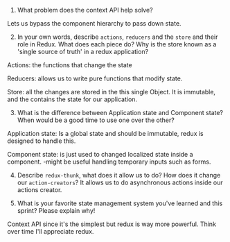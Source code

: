1. What problem does the context API help solve?

Lets us bypass the component hierarchy to pass down state.

2. In your own words, describe `actions`, `reducers` and the `store` and their role in Redux.
What does each piece do? Why is the store known as a 'single source of truth' in a redux application?

Actions: the functions that change the state

Reducers: allows us to write pure functions that modify state.

Store: all the changes are stored in the this single Object. It is immutable, and the contains the state for our
application.

3. What is the difference between Application state and Component state? When would be a good time to use one over the other?


Application state: Is a global state and should be immutable, redux is designed to handle this.

Component state: is just used to changed localized state inside a component. -might be useful handling temporary inputs
such as forms.

4. Describe `redux-thunk`, what does it allow us to do? How does it change our `action-creators`?
It allows us to do asynchronous actions inside our actions creator.



5. What is your favorite state management system you've learned and this sprint? Please explain why!


Context API since it's the simplest but redux is way more powerful. Think over time I'll appreciate redux.
